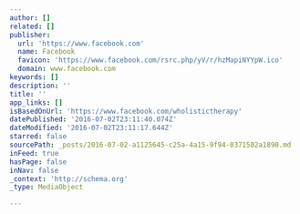 ```yaml
---
author: []
related: []
publisher:
  url: 'https://www.facebook.com'
  name: Facebook
  favicon: 'https://www.facebook.com/rsrc.php/yV/r/hzMapiNYYpW.ico'
  domain: www.facebook.com
keywords: []
description: ''
title: ''
app_links: []
isBasedOnUrl: 'https://www.facebook.com/wholistictherapy'
datePublished: '2016-07-02T23:11:40.074Z'
dateModified: '2016-07-02T23:11:17.644Z'
starred: false
sourcePath: _posts/2016-07-02-a1125645-c25a-4a15-9f94-0371502a1890.md
inFeed: true
hasPage: false
inNav: false
_context: 'http://schema.org'
_type: MediaObject

---
```

